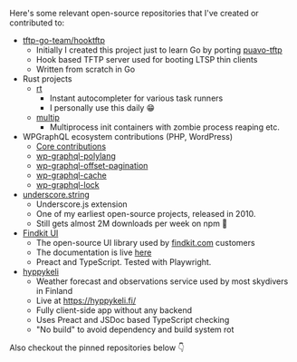 
Here's some relevant open-source repositories that I've created or contributed to:


- [tftp-go-team/hooktftp](https://github.com/tftp-go-team/hooktftp)
    - Initially I created this project just to learn Go by porting [puavo-tftp](https://github.com/opinsys/puavo-tftp)
    - Hook based TFTP server used for booting LTSP thin clients
    - Written from scratch in Go
- Rust projects
    - [rt](https://github.com/esamattis/rt)
        - Instant autocompleter for various task runners
        - I personally use this daily 😁
    - [multip](https://github.com/esamattis/multip)
        - Multiprocess init containers with zombie process reaping etc.
- WPGraphQL ecosystem contributions (PHP, WordPress)
    - [Core contributions](https://github.com/wp-graphql/wp-graphql/pulls?q=sort%3Aupdated-desc+is%3Apr+is%3Amerged+author%3Aesamattis)
    - [wp-graphql-polylang](https://github.com/valu-digital/wp-graphql-polylang)
    - [wp-graphql-offset-pagination](https://github.com/valu-digital/wp-graphql-offset-pagination)
    - [wp-graphql-cache](https://github.com/valu-digital/wp-graphql-cache)
    - [wp-graphql-lock](https://github.com/valu-digital/wp-graphql-lock)
- [underscore.string](https://github.com/esamattis/underscore.string)
    - Underscore.js extension
    - One of my earliest open-source projects, released in 2010.
    - Still gets almost 2M downloads per week on npm 🤯
- [Findkit UI](https://github.com/findkit/findkit/)
    - The open-source UI library used by [findkit.com]() customers
    - The documentation is live [here](https://docs.findkit.com/ui/)
    - Preact and TypeScript. Tested with Playwright.
- [hyppykeli](https://github.com/esamattis/hyppykeli)
    - Weather forecast and observations service used by most skydivers in Finland
    - Live at https://hyppykeli.fi/
    - Fully client-side app without any backend
    - Uses Preact and JSDoc based TypeScript checking
    - "No build" to avoid dependency and build system rot



Also checkout the pinned repositories below 👇
